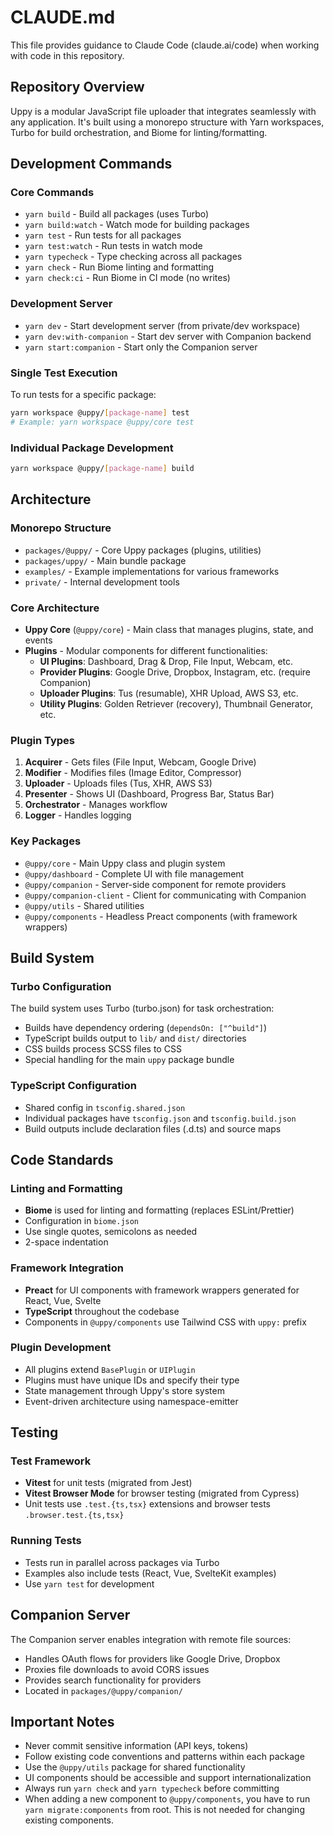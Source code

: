 # CLAUDE.md

This file provides guidance to Claude Code (claude.ai/code) when working with code in this repository.

## Repository Overview

Uppy is a modular JavaScript file uploader that integrates seamlessly with any application. It's built using a monorepo structure with Yarn workspaces, Turbo for build orchestration, and Biome for linting/formatting.

## Development Commands

### Core Commands
- `yarn build` - Build all packages (uses Turbo)
- `yarn build:watch` - Watch mode for building packages
- `yarn test` - Run tests for all packages
- `yarn test:watch` - Run tests in watch mode
- `yarn typecheck` - Type checking across all packages
- `yarn check` - Run Biome linting and formatting
- `yarn check:ci` - Run Biome in CI mode (no writes)

### Development Server
- `yarn dev` - Start development server (from private/dev workspace)
- `yarn dev:with-companion` - Start dev server with Companion backend
- `yarn start:companion` - Start only the Companion server

### Single Test Execution
To run tests for a specific package:
```bash
yarn workspace @uppy/[package-name] test
# Example: yarn workspace @uppy/core test
```

### Individual Package Development
```bash
yarn workspace @uppy/[package-name] build
```

## Architecture

### Monorepo Structure
- `packages/@uppy/` - Core Uppy packages (plugins, utilities)
- `packages/uppy/` - Main bundle package
- `examples/` - Example implementations for various frameworks
- `private/` - Internal development tools

### Core Architecture
- **Uppy Core** (`@uppy/core`) - Main class that manages plugins, state, and events
- **Plugins** - Modular components for different functionalities:
  - **UI Plugins**: Dashboard, Drag & Drop, File Input, Webcam, etc.
  - **Provider Plugins**: Google Drive, Dropbox, Instagram, etc. (require Companion)
  - **Uploader Plugins**: Tus (resumable), XHR Upload, AWS S3, etc.
  - **Utility Plugins**: Golden Retriever (recovery), Thumbnail Generator, etc.

### Plugin Types
1. **Acquirer** - Gets files (File Input, Webcam, Google Drive)
2. **Modifier** - Modifies files (Image Editor, Compressor)
3. **Uploader** - Uploads files (Tus, XHR, AWS S3)
4. **Presenter** - Shows UI (Dashboard, Progress Bar, Status Bar)
5. **Orchestrator** - Manages workflow
6. **Logger** - Handles logging

### Key Packages
- `@uppy/core` - Main Uppy class and plugin system
- `@uppy/dashboard` - Complete UI with file management
- `@uppy/companion` - Server-side component for remote providers
- `@uppy/companion-client` - Client for communicating with Companion
- `@uppy/utils` - Shared utilities
- `@uppy/components` - Headless Preact components (with framework wrappers)

## Build System

### Turbo Configuration
The build system uses Turbo (turbo.json) for task orchestration:
- Builds have dependency ordering (`dependsOn: ["^build"]`)
- TypeScript builds output to `lib/` and `dist/` directories
- CSS builds process SCSS files to CSS
- Special handling for the main `uppy` package bundle

### TypeScript Configuration
- Shared config in `tsconfig.shared.json`
- Individual packages have `tsconfig.json` and `tsconfig.build.json`
- Build outputs include declaration files (.d.ts) and source maps

## Code Standards

### Linting and Formatting
- **Biome** is used for linting and formatting (replaces ESLint/Prettier)
- Configuration in `biome.json`
- Use single quotes, semicolons as needed
- 2-space indentation

### Framework Integration
- **Preact** for UI components with framework wrappers generated for React, Vue, Svelte
- **TypeScript** throughout the codebase
- Components in `@uppy/components` use Tailwind CSS with `uppy:` prefix

### Plugin Development
- All plugins extend `BasePlugin` or `UIPlugin`
- Plugins must have unique IDs and specify their type
- State management through Uppy's store system
- Event-driven architecture using namespace-emitter

## Testing

### Test Framework
- **Vitest** for unit tests (migrated from Jest)
- **Vitest Browser Mode** for browser testing (migrated from Cypress)
- Unit tests use `.test.{ts,tsx}` extensions and browser tests `.browser.test.{ts,tsx}`

### Running Tests
- Tests run in parallel across packages via Turbo
- Examples also include tests (React, Vue, SvelteKit examples)
- Use `yarn test` for development

## Companion Server

The Companion server enables integration with remote file sources:
- Handles OAuth flows for providers like Google Drive, Dropbox
- Proxies file downloads to avoid CORS issues
- Provides search functionality for providers
- Located in `packages/@uppy/companion/`

## Important Notes

- Never commit sensitive information (API keys, tokens)
- Follow existing code conventions and patterns within each package
- Use the `@uppy/utils` package for shared functionality
- UI components should be accessible and support internationalization
- Always run `yarn check` and `yarn typecheck` before committing
- When adding a new component to `@uppy/components`, you have to run `yarn migrate:components` from root.
  This is not needed for changing existing components.
